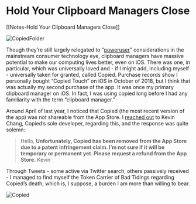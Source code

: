 # Hold Your Clipboard Managers Close
[[Notes-Hold Your Clipboard Managers Close]]

![CopiedFolder](https://user-images.githubusercontent.com/43663476/148679892-8779aba1-bf02-4e51-aca6-ba5b52b18cb9.png)

Though they’re still largely relegated to “[poweruser](https://bilge.world/poweruser-tips-software-shortcuts)” considerations in the mainstream consumer technology eye, clipboard managers have massive potential to make our computing lives better, even on iOS. There was one, in particular, which was universally loved and - if I might add, including myself - universally taken for granted, called Copied. Purchase records show I personally bought “Copied Touch” on iOS in October of 2018, but I think that was actually my second purchase of the app. It was once my primary clipboard manager on iOS. In fact, I was using copied long before I had any familiarity with the term “clipboard manager.”

Around April of last year, I noticed that Copied (the most recent version of the app) was not shareable from the App Store. I [reached out](https://app.sparkmailapp.com/web-share/YQYdGyL3Uv-lWXAJIoxWsQFM5QAdfkkqI64y44Ni) to Kevin Chang, Copied’s sole developer, regarding this, and the response was quite solemn:

> Hello,
> **Unfortunately, Copied has been removed from the App Store due to a patent infringement claim. I’m not sure if it will be temporary or permanent yet. Please request a refund from the App Store.**
> Kevin

Through Tweets - some active via Twitter search, others passively received - I managed to find myself the Token Carrier of Bad Tidings regarding Copied’s death, which is, I suppose, a burden I am more than willing to bear.

![Copied](https://user-images.githubusercontent.com/43663476/148679894-abd9bed6-6030-4f3a-9509-23dc95cfcbf8.png)